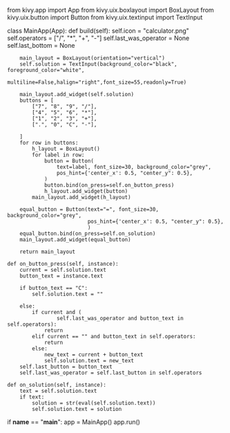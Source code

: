from kivy.app import App
from kivy.uix.boxlayout import BoxLayout
from kivy.uix.button import Button
from kivy.uix.textinput import TextInput


class MainApp(App):
    def build(self):
        self.icon = "calculator.png"
        self.operators = ["/", "*", "+", "-"]
        self.last_was_operator = None
        self.last_bottom = None

        main_layout = BoxLayout(orientation="vertical")
        self.solution = TextInput(background_color="black", foreground_color="white",
                                  multiline=False,halign="right",font_size=55,readonly=True)

        main_layout.add_widget(self.solution)
        buttons = [
            ["7", "8", "9", "/"],
            ["4", "5", "6", "*"],
            ["1", "2", "3", "+"],
            [".", "0", "C", "-"],

        ]
        for row in buttons:
            h_layout = BoxLayout()
            for label in row:
                button = Button(
                    text=label, font_size=30, background_color="grey",
                    pos_hint={'center_x': 0.5, "center_y": 0.5},
                )
                button.bind(on_press=self.on_button_press)
                h_layout.add_widget(button)
            main_layout.add_widget(h_layout)

        equal_button = Button(text="=", font_size=30, background_color="grey",
                              pos_hint={'center_x': 0.5, "center_y": 0.5},
                              )
        equal_button.bind(on_press=self.on_solution)
        main_layout.add_widget(equal_button)

        return main_layout

    def on_button_press(self, instance):
        current = self.solution.text
        button_text = instance.text

        if button_text == "C":
            self.solution.text = ""

        else:
            if current and (
                    self.last_was_operator and button_text in self.operators):
                return
            elif current == "" and button_text in self.operators:
                return
            else:
                new_text = current + button_text
                self.solution.text = new_text
        self.last_button = button_text
        self.last_was_operator = self.last_button in self.operators

    def on_solution(self, instance):
        text = self.solution.text
        if text:
            solution = str(eval(self.solution.text))
            self.solution.text = solution


if __name__ == "__main__":
    app = MainApp()
    app.run()

